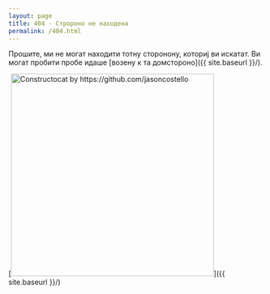 ```yaml
---
layout: page
title: 404 - Стророно не находена
permalink: /404.html
---
```


Прошите, ми не могат находити тотну сторонону, коториј ви искатат. Ви могат пробити пробе идаше [возену к та домстороно]({{ site.baseurl }}/).

[<img src="{{ site.baseurl }}/images/404.jpg" alt="Constructocat by https://github.com/jasoncostello" style="width: 400px;"/>]({{ site.baseurl }}/)

